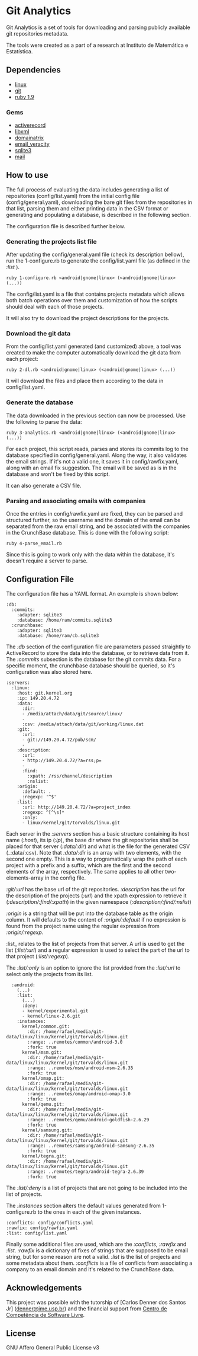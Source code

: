 
Git Analytics
=============

Git Analytics is a set of tools for downloading and parsing publicly available
git repositories metadata.

The tools were created as a part of a research at Instituto de Matemática e
Estatística.


Dependencies
------------

- [linux](http://kernel.org/)
- [git](http://git-scm.com/)
- [ruby 1.9](http://ruby-lang.org/)

### Gems

- [activerecord](https://rubygems.org/gems/activerecord)
- [libxml](http://rubygems.org/gems/libxml-ruby)
- [domainatrix](http://rubygems.org/gems/domainatrix)
- [email_veracity](http://rubygems.org/gems/email_veracity)
- [sqlite3](http://rubygems.org/gems/sqlite3)
- [mail](http://rubygems.org/gems/mail)

How to use
----------

The full process of evaluating the data includes generating a list of
repositories (config/list.yaml) from the initial config file
(config/general.yaml), downloading the bare git files from the repositories in
that list, parsing them and either printing data in the CSV format or generating
and populating a database, is described in the following section.

The configuration file is described further below.

### Generating the projects list file

After updating the config/general.yaml file (check its description bellow), run
the 1-configure.rb to generate the config/list.yaml file (as defined in the
_:list_ ).

    ruby 1-configure.rb <android|gnome|linux> (<android|gnome|linux> (...))

The config/list.yaml is a file that contains projects metadata which allows both
batch operations over them and customization of how the scripts should deal with
each of those projects.

It will also try to download the project descriptions for the projects.

### Download the git data

From the config/list.yaml generated (and customized) above, a tool was created
to make the computer automatically download the git data from each project:

    ruby 2-dl.rb <android|gnome|linux> (<android|gnome|linux> (...))

It will download the files and place them according to the data in
config/list.yaml.

### Generate the database

The data downloaded in the previous section can now be processed. Use the
following to parse the data:

    ruby 3-analytics.rb <android|gnome|linux> (<android|gnome|linux> (...))

For each project, this script reads, parses and stores its commits log to the
database specified in config/general.yaml. Along the way, it also validates the
email strings. If it's not a valid one, it saves it in config/rawfix.yaml, along
with an email fix suggestion. The email will be saved as is in the database and
won't be fixed by this script.

It can also generate a CSV file.

### Parsing and associating emails with companies

Once the entries in config/rawfix.yaml are fixed, they can be parsed and
structured further, so the username and the domain of the email can be separated
from the raw email string, and be associated with the companies in the
CrunchBase database. This is done with the following script:

    ruby 4-parse_email.rb

Since this is going to work only with the data within the database, it's doesn't
require a server to parse.

Configuration File
------------------

The configuration file has a YAML format. An example is shown below:

    :db:
      :commits:
        :adapter: sqlite3
        :database: /home/ram/commits.sqlite3
      :crunchbase:
        :adapter: sqlite3
        :database: /home/ram/cb.sqlite3

The _:db_ section of the configuration file are parameters passed straightly to
ActiveRecord to store the data into the database, or to retrieve data from it.
The _:commits_ subsection is the database for the git commits data. For a
specific moment, the crunchbase database should be queried, so it's
configuration was also stored here.

    :servers:
      :linux:
        :host: git.kernel.org
        :ip: 149.20.4.72
        :data:
          :dir:
          - /media/attach/data/git/source/linux/
          - 
          :csv: /media/attach/data/git/working/linux.dat
        :git:
          :url:
          - git://149.20.4.72/pub/scm/
          -
        :description:
          :url:
          - http://149.20.4.72/?a=rss;p=
          -
          :find:
            :xpath: /rss/channel/description
            :nslist:
        :origin:
          :default: .
          :regexp: '^$'
        :list:
          :url: http://149.20.4.72/?a=project_index
          :regexp: ^[^\s]*
          :only:
          - linux/kernel/git/torvalds/linux.git

Each server in the _:servers_ section has a basic structure containing its host 
name (_:host_), its ip (_:ip_), the base dir where the git repositories shall be
placed for that server (_:data/:dir_) and what is the file for the generated CSV
(_:data/:csv). Note that _:data/:dir_ is an array with two elements, with the
second one empty. This is a way to programatically wrap the path of each project
with a prefix and a suffix, which are the first and the second elements of the
array, respectively. The same applies to all other two-elements-array in the
config file.

_:git/:url_ has the base url of the git repositories. _:description_ has the url
for the description of the projects (_:url_) and the xpath expression to
retrieve it (_:description/:find/:xpath_) in the given namespace
(_:description/:find/:nslist_)

_:origin_ is a string that will be put into the database table as the origin
column. It will defaults to the content of _:origin/:default_ if no expression
is found from the project name using the regular expression from
_:origin/:regexp_.

:list_ relates to the list of projects from that server. A url is used
to get the list (_:list/:url_) and a regular expression is used to select the
part of the url to that project (_:list/:regexp_).

The _:list/:only_ is an option to ignore the list provided from the _:list/:url_
to select only the projects from its list.

      :android:
        (...)
        :list:
          (...)
          :deny:
          - kernel/experimental.git
          - kernel/linux-2.6.git
        :instances:
          kernel/common.git:
            :dir: /home/rafael/media/git-data/linux/linux/kernel/git/torvalds/linux.git
            :range: ..remotes/common/android-3.0
            :fork: true
          kernel/msm.git:
            :dir: /home/rafael/media/git-data/linux/linux/kernel/git/torvalds/linux.git
            :range: ..remotes/msm/android-msm-2.6.35
            :fork: true
          kernel/omap.git:
            :dir: /home/rafael/media/git-data/linux/linux/kernel/git/torvalds/linux.git
            :range: ..remotes/omap/android-omap-3.0
            :fork: true
          kernel/qemu.git:
            :dir: /home/rafael/media/git-data/linux/linux/kernel/git/torvalds/linux.git
            :range: ..remotes/qemu/android-goldfish-2.6.29
            :fork: true
          kernel/samsung.git:
            :dir: /home/rafael/media/git-data/linux/linux/kernel/git/torvalds/linux.git
            :range: ..remotes/samsung/android-samsung-2.6.35
            :fork: true
          kernel/tegra.git:
            :dir: /home/rafael/media/git-data/linux/linux/kernel/git/torvalds/linux.git
            :range: ..remotes/tegra/android-tegra-2.6.39
            :fork: true

The _:list/:deny_ is a list of projects that are not going to be included into
the list of projects.

The _:instances_ section alters the default values generated from
1-configure.rb to the ones in each of the given instances.

    :conflicts: config/conflicts.yaml
    :rawfix: config/rawfix.yaml
    :list: config/list.yaml

Finally some additional files are used, which are the _:conflicts_, _:rawfix_
and _:list_. _:rawfix_ is a dictionary of fixes of strings that are supposed
to be email string, but for some reason are not a valid. _:list_ is the list of
projects and some metadata about them. _:conflicts_ is a file of conflicts from
associating a company to an email domain and it's related to the CrunchBase
data.


Acknowledgements
----------------

This project was possible with the tutorship of [Carlos Denner dos Santos Jr]
(denner@ime.usp.br) and the financial support from
[Centro de Competência de Software Livre](http://ccsl.ime.usp.br/).


License
-------

GNU Affero General Public License v3
